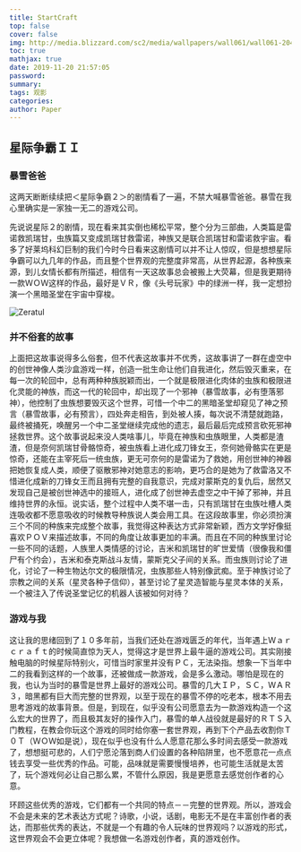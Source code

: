 ```yaml
---
title: StartCraft
top: false
cover: false
img: http://media.blizzard.com/sc2/media/wallpapers/wall061/wall061-2048x1536-standard.jpg
toc: true
mathjax: true
date: 2019-11-20 21:57:05
password:
summary:
tags: 观影
categories:
author: Paper
---
```


## 星际争霸ＩＩ

### 暴雪爸爸

这两天断断续续把＜星际争霸２＞的剧情看了一遍，不禁大喊暴雪爸爸。暴雪在我心里确实是一家独一无二的游戏公司。

先说说星际２的剧情，现在看来其实倒也稀松平常，整个分为三部曲，人类篇是雷诺救凯瑞甘，虫族篇又变成凯瑞甘救雷诺，神族又是联合凯瑞甘和雷诺救宇宙。看多了好莱坞科幻巨制的我们今时今日看来这剧情可以并不让人惊叹，但是想想星际争霸可以九几年的作品，而且整个世界观的完整度非常高，从世界起源，各种族来源，到儿女情长都有所描述，相信有一天这故事总会被搬上大荧幕，但是我更期待一款ＷＯＷ这样的作品，最好是ＶＲ，像《头号玩家》中的绿洲一样，我一定想扮演一个黑暗圣堂在宇宙中穿梭。

![Zeratul](https://wallpaperstock.net/wallpapers/thumbs1/23509wide.jpg)

### 并不俗套的故事

上面把这故事说得多么俗套，但不代表这故事并不优秀，这故事讲了一群在虚空中的创世神像人类沙盒游戏一样，创造一批生命让他们自我进化，然后毁灭重来，在每一次的轮回中，总有两种种族脱颖而出，一个就是极限进化肉体的虫族和极限进化灵能的神族，而这一代的轮回中，却出现了一个邪神（暴雪故事，必有堕落邪神），他控制了虫族想要毁灭这个世界，可惜一个中二的黑暗圣堂却窥见了神之预言（暴雪故事，必有预言），四处奔走相告，到处被人揍，每次说不清楚就跑路，最终被捅死，唤醒另一个中二圣堂继续完成他的遗志，最后最后完成预言砍死邪神拯救世界。这个故事说起来没人类啥事儿，毕竟在神族和虫族眼里，人类都是渣渣，但是奈何凯瑞甘骨骼惊奇，被虫族看上进化成刀锋女王，奈何她骨骼实在更是惊奇，还能在主宰死后一统虫族，更无可奈何的是雷诺为了救她，用创世神的神器把她恢复成人类，顺便了驱散邪神对她意志的影响，更巧合的是她为了救雷洛又不惜进化成新的刀锋女王而且拥有完整的自我意识，完成对蒙斯克的复仇后，居然又发现自己是被创世神选中的接班人，进化成了创世神去虚空之中干掉了邪神，并且维持世界的永恒。说实话，整个过程中人类不堪一击，只有凯瑞甘在虫族吐槽人类连吸收都不愿意吸收的时候教导种族说人类会用工具。在这段故事里，你必须扮演三个不同的种族来完成整个故事，我觉得这种表达方式非常新颖，西方文学好像挺喜欢ＰＯＶ来描述故事，不同的角度让故事更加的丰满。而且在不同的种族里讨论一些不同的话题，人族里人类情感的讨论，吉米和凯瑞甘的旷世爱情（很像我和僵尸有个约会），吉米和泰克斯战斗友情，蒙斯克父子间的关系。而虫族则讨论了进化，讨论了一种生物达尔文的极限情况，虫族那些人特别像武痴。至于神族讨论了宗教之间的关系（星灵各种子信仰），甚至讨论了星灵造智能与星灵本体的关系，一个被注入了传说圣堂记忆的机器人该被如何对待？

### 游戏与我

这让我的思绪回到了１０多年前，当我们还处在游戏匮乏的年代，当年遇上Ｗａｒｃｒａｆｔ的时候简直惊为天人，觉得这才是世界上最牛逼的游戏公司。其实刚接触电脑的时候星际特别火，可惜当时家里并没有ＰＣ，无法染指。想象一下当年中二的我看到这样的一个故事，还被做成一款游戏，会是多么激动。哪怕是现在的我，也认为当时的暴雪是世界上最好的游戏公司。暴雪的几大ＩＰ，ＳＣ，ＷＡＲ３，暗黑都有巨大而完整的世界观，以至于现在的暴雪不停的吃老本，根本不用去思考游戏的故事背景。但是，到现在，似乎没有公司愿意去为一款游戏构造一个这么宏大的世界了，而且极其友好的操作入门，暴雪的单人战役就是最好的ＲＴＳ入门教程，在教会你玩这个游戏的同时给你塞一套世界观，再到下个产品去收割你Ｔ０Ｔ（ＷＯＷ如是说），现在似乎也没有什么人愿意花那么多时间去感受一款游戏了，想想挺可悲的，人们宁愿沦落到商人们设置的各种陷阱里，也不愿意花一点点钱去享受一些优秀的作品。可能，品味就是需要慢慢培养，也可能生活就是太苦了，玩个游戏何必让自己那么累，不管什么原因，我是更愿意去感觉创作者的心意。

环顾这些优秀的游戏，它们都有一个共同的特点－－完整的世界观。所以，游戏会不会是未来的艺术表达方式呢？诗歌，小说，话剧，电影无不是在丰富创作者的表达，而那些优秀的表达，不就是一个有趣的令人玩味的世界观吗？以游戏的形式，这世界观会不会更立体呢？我想做一名游戏创作者，真的游戏创作。
